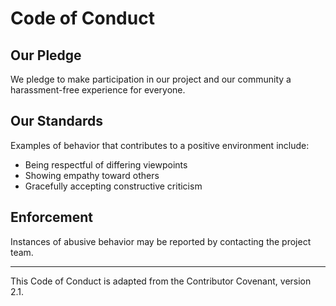 # Code of Conduct

## Our Pledge

We pledge to make participation in our project and our community a harassment-free experience for everyone.

## Our Standards

Examples of behavior that contributes to a positive environment include:

- Being respectful of differing viewpoints
- Showing empathy toward others
- Gracefully accepting constructive criticism

## Enforcement

Instances of abusive behavior may be reported by contacting the project team.

---

This Code of Conduct is adapted from the Contributor Covenant, version 2.1.
